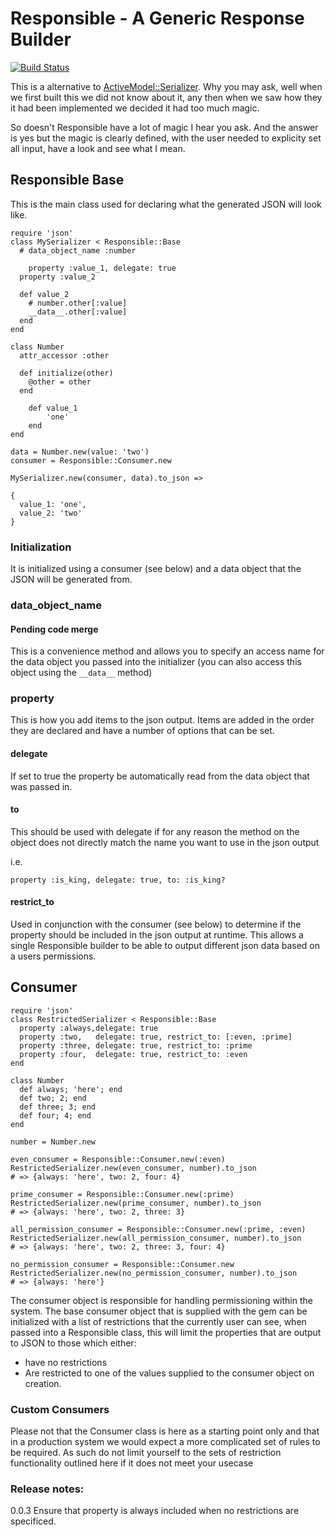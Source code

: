 # Responsible - A Generic Response Builder

[![Build Status](https://travis-ci.org/reevoo/responsible.svg)](https://travis-ci.org/reevoo/responsible)

This is a alternative to [ActiveModel::Serializer](https://github.com/rails-api/active_model_serializers).  Why you may ask, well when we first built this we did not know about it, any then when we saw how they it had been implemented we decided it had too much magic.

So doesn't Responsible have a lot of magic I hear you ask. And the answer is yes but the magic is clearly defined, with the user needed to explicity set all input, have a look and see what I mean.

## Responsible Base

This is the main class used for declaring what the generated JSON will look like.

```
require 'json'
class MySerializer < Responsible::Base
  # data_object_name :number

	property :value_1, delegate: true
  property :value_2

  def value_2
    # number.other[:value]
    __data__.other[:value]
  end
end

class Number
  attr_accessor :other

  def initialize(other)
    @other = other
  end

	def value_1
		'one'
	end
end

data = Number.new(value: 'two')
consumer = Responsible::Consumer.new

MySerializer.new(consumer, data).to_json =>

{
  value_1: 'one',
  value_2: 'two'
}
```

### Initialization

It is initialized using a consumer (see below) and a data object that the JSON will be generated from.

### data_object_name

#### Pending code merge
This is a convenience method and allows you to specify an access name for the data object you passed into the initializer (you can also access this object using the ```__data__``` method)

### property

This is how you add items to the json output.  Items are added in the order they are declared and have a number of options that can be set.

#### delegate

If set to true the property be automatically read from the data object that was passed in.

#### to

This should be used with delegate if for any reason the method on the object does not directly match the name you want to use in the json output

i.e.

```
property :is_king, delegate: true, to: :is_king?
```

#### restrict_to

Used in conjunction with the consumer (see below) to determine if the property should be included in the json output at runtime.  This allows a single Responsible builder to be able to output different json data based on a users permissions.


## Consumer

```
require 'json'
class RestrictedSerializer < Responsible::Base
  property :always,delegate: true
  property :two,   delegate: true, restrict_to: [:even, :prime]
  property :three, delegate: true, restrict_to: :prime
  property :four,  delegate: true, restrict_to: :even
end

class Number
  def always; 'here'; end
  def two; 2; end
  def three; 3; end
  def four; 4; end
end

number = Number.new

even_consumer = Responsible::Consumer.new(:even)
RestrictedSerializer.new(even_consumer, number).to_json
# => {always: 'here', two: 2, four: 4}

prime_consumer = Responsible::Consumer.new(:prime)
RestrictedSerializer.new(prime_consumer, number).to_json
# => {always: 'here', two: 2, three: 3}

all_permission_consumer = Responsible::Consumer.new(:prime, :even)
RestrictedSerializer.new(all_permission_consumer, number).to_json
# => {always: 'here', two: 2, three: 3, four: 4}

no_permission_consumer = Responsible::Consumer.new
RestrictedSerializer.new(no_permission_consumer, number).to_json
# => {always: 'here'}
```

The consumer object is responsible for handling permissioning within the system. The base consumer object that is supplied with the gem can be initialized with a list of restrictions that the currently user can see, when passed into a Responsible class, this will limit the properties that are output to JSON to those which either:

* have no restrictions
* Are restricted to one of the values supplied to the consumer object on creation.

### Custom Consumers

Please not that the Consumer class is here as a starting point only and that in a production system we would expect a more complicated set of rules to be required. As such do not limit yourself to the sets of restriction functionality outlined here if it does not meet your usecase

### Release notes:

0.0.3
Ensure that property is always included when no restrictions are specificed.

